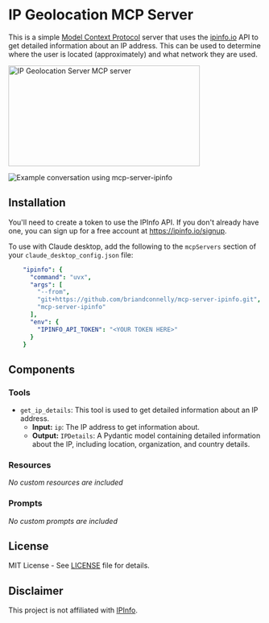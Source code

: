 # IP Geolocation MCP Server

This is a simple [Model Context Protocol](https://modelcontextprotocol.io) server that uses the [ipinfo.io](https://ipinfo.io) API to get detailed information about an IP address.
This can be used to determine where the user is located (approximately) and what network they are used.

<a href="https://glama.ai/mcp/servers/pll7u5ak1h">
  <img width="380" height="200" src="https://glama.ai/mcp/servers/pll7u5ak1h/badge" alt="IP Geolocation Server MCP server" />
</a>

![Example conversation using mcp-server-ipinfo](demo.png)


## Installation

You'll need to create a token to use the IPInfo API.
If you don't already have one, you can sign up for a free account at https://ipinfo.io/signup.

To use with Claude desktop, add the following to the `mcpServers` section of your `claude_desktop_config.json` file:

```yaml
    "ipinfo": {
      "command": "uvx",
      "args": [
        "--from",
        "git+https://github.com/briandconnelly/mcp-server-ipinfo.git",
        "mcp-server-ipinfo"
      ],
      "env": {
        "IPINFO_API_TOKEN": "<YOUR TOKEN HERE>"
      }
    }
```


## Components

### Tools

- `get_ip_details`: This tool is used to get detailed information about an IP address.
    - **Input:** `ip`: The IP address to get information about.
    - **Output:** `IPDetails`: A Pydantic model containing detailed information about the IP, including location, organization, and country details.

### Resources   

_No custom resources are included_

### Prompts

_No custom prompts are included_


## License

MIT License - See [LICENSE](LICENSE) file for details.

## Disclaimer

This project is not affiliated with [IPInfo](https://ipinfo.io).